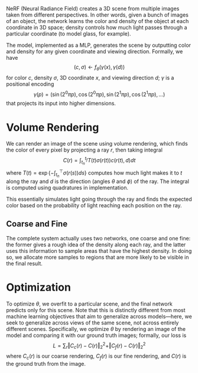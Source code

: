 NeRF (Neural Radiance Field) creates a 3D scene from multiple images taken from different perspectives. In other words, given a bunch of images of an object, the network learns the color and density of the object at each coordinate in 3D space; density controls how much light passes through a particular coordinate (to model glass, for example).

The model, implemented as a MLP, generates the scene by outputting color and density for any given coordinate and viewing direction. Formally, we have $$(c, \sigma) \leftarrow f_\theta(\gamma(x), \gamma(d))$$ for color $c$, density $\sigma$, 3D coordinate $x$, and viewing direction $d$; $\gamma$ is a positional encoding $$\gamma(p) = (\sin(2^0\pi p), \cos(2^0 \pi p), \sin(2^1 \pi p), \cos(2^1 \pi p), \ldots)$$ that projects its input into higher dimensions.

# Volume Rendering
We can render an image of the scene using volume rendering, which finds the color of every pixel by projecting a ray $r$, then taking integral $$C(r) = \int_{t_n}^{t_f}T(t)\sigma(r(t))c(r(t), d)dt$$
where $T(t) = \exp\{-\int_{t_n}^\top \sigma(r(s))ds\}$ computes how much light makes it to $t$ along the ray and $d$ is the direction (angles $\theta$ and $\phi$) of the ray. The integral is computed using quadratures in implementation.

This essentially simulates light going through the ray and finds the expected color based on the probability of light reaching each position on the ray.

## Coarse and Fine
The complete system actually uses two networks, one coarse and one fine: the former gives a rough idea of the density along each ray, and the latter uses this information to sample areas that have the highest density. In doing so, we allocate more samples to regions that are more likely to be visible in the final result.

# Optimization
To optimize $\theta$, we overfit to a particular scene, and the final network predicts only for this scene. Note that this is distinctly different from most machine learning objectives that aim to generalize across models—here, we seek to generalize across views of the same scene, not across entirely different scenes. Specifically, we optimize $\theta$ by rendering an image of the model and comparing it with our ground truth images; formally, our loss is $$L = \sum_r \Vert C_c(r) - C(r) \Vert_2^2 + \Vert C_f(r) - C(r) \Vert_2^2$$ where $C_c(r)$ is our coarse rendering, $C_f(r)$ is our fine rendering, and $C(r)$ is the ground truth from the image.